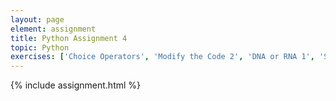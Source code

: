 ```yaml
---
layout: page
element: assignment
title: Python Assignment 4
topic: Python
exercises: ['Choice Operators', 'Modify the Code 2', 'DNA or RNA 1', 'Shrub Volume']
---
```


{% include assignment.html %}
